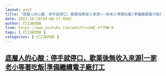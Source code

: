 ```yaml
---
layout: post
title: "底層人的心酸：停手就停口，歇業後無收入來源|一家老小等著吃飯|準備繼續電子廠打工"
date: 2021-10-18T04:00:27.000Z
author: 打工妹四妹
from: https://www.youtube.com/watch?v=hWC-Vf7MW-0
tags: [ 打工妹四妹 ]
categories: [ 打工妹四妹 ]
---
```

<!--1634529627000-->
[底層人的心酸：停手就停口，歇業後無收入來源|一家老小等著吃飯|準備繼續電子廠打工](https://www.youtube.com/watch?v=hWC-Vf7MW-0)
------

<div>

</div>
